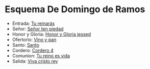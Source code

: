 # Esquema De Domingo de Ramos

- Entrada: [Tu reinarás](ramos/tu_reinaras.md)
- Señor: [Señor ten piedad](exequias/senior.md)
- Honor y Gloria: [Honor y Gloria jessed](honor_y_gloria/honor_y_gloria_1.md)
- Ofertorio: [Vino y pan](ofertorio/vino_y_pan.md)
- Santo: [Santo ](santo/santo_3.md)
- Cordero: [Cordero 4](exequias/cordero.md)
- Comunion: [Tu reino es vida](ramos/tu_reino_es_vida.md)
- Salida: [Viva cristo rey](ramos/viva_cristo_rey.md)
